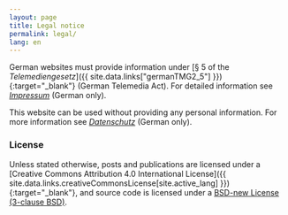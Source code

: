 ```yaml
---
layout: page
title: Legal notice
permalink: legal/
lang: en
---
```


German websites must provide information under [§ 5 of the _Telemediengesetz_]({{ site.data.links["germanTMG2_5"] }}){:target="_blank"} (German Telemedia Act). For detailed information see [_Impressum_](/de/legal) (German only).

This website can be used without providing any personal information. For more information see [_Datenschutz_](/de/privacy) (German only).

### License

Unless stated otherwise, posts and publications are licensed under a [Creative Commons Attribution 4.0 International License]({{ site.data.links.creativeCommonsLicense[site.active_lang] }}){:target="_blank"}, and source code is licensed under a [BSD-new License (3-clause BSD)](/license).